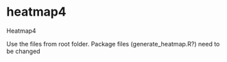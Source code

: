 # heatmap4
Heatmap4


Use the files from root folder. Package files (generate_heatmap.R?) need to be changed
